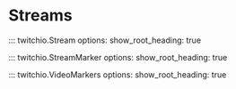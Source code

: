 # Streams

::: twitchio.Stream
    options:
      show_root_heading: true

::: twitchio.StreamMarker
    options:
      show_root_heading: true

::: twitchio.VideoMarkers
    options:
      show_root_heading: true